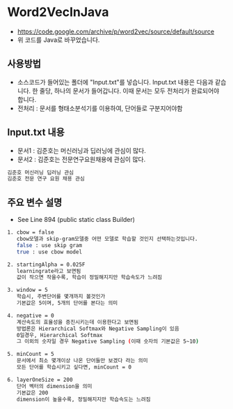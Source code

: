 # Word2VecInJava
* https://code.google.com/archive/p/word2vec/source/default/source
* 위 코드를 Java로 바꾸었습니다.

## 사용방법
* 소스코드가 들어있는 폴더에 "Input.txt"를 넣습니다.
Input.txt 내용은 다음과 같습니다.
한 줄당, 하나의 문서가 들어갑니다.
이때 문서는 모두 전처리가 완료되어야 합니다.
* 전처리 : 문서를 형태소분석기를 이용하여, 단어들로 구분지어야함

## Input.txt 내용
* 문서1 : 김준호는 머신러닝과 딥러닝에 관심이 많다.
* 문서2 : 김준호는 전문연구요원채용에 관심이 많다.
```bash
김준호 머신러닝 딥러닝 관심
김준호 전문 연구 요원 채용 관심
```

## 주요 변수 설명
* See Line 894 (public static class Builder)
```bash
1. cbow = false
   cbow모델과 skip-gram모델중 어떤 모델로 학습할 것인지 선택하는것입니다.
   false : use skip gram
   true : use cbow model

2. startingAlpha = 0.025F
   learningrate라고 보면됨
   값이 작으면 작을수록, 학습이 정밀해지지만 학습속도가 느려짐

3. window = 5
   학습시, 주변단어를 몇개까지 볼것인가
   기본값은 5이며, 5개의 단어를 본다는 의미

4. negative = 0
   계산속도의 효율성을 증진시키는데 이용한다고 보면됨
   방법론은 Hierarchical Softmax와 Negative Sampling이 있음
   0일경우, Hierarchical Softmax
   그 이외의 숫자일 경우 Negative Sampling (이때 숫자의 기본값은 5~10)

5. minCount = 5
   문서에서 최소 몇개이상 나온 단어들만 보겠다 라는 의미
   모든 단어를 학습시키고 싶다면, minCount = 0

6. layerOneSize = 200
   단어 벡터의 dimension을 의미
   기본값은 200
   dimension이 높을수록, 정밀해지지만 학습속도는 느려짐
```
